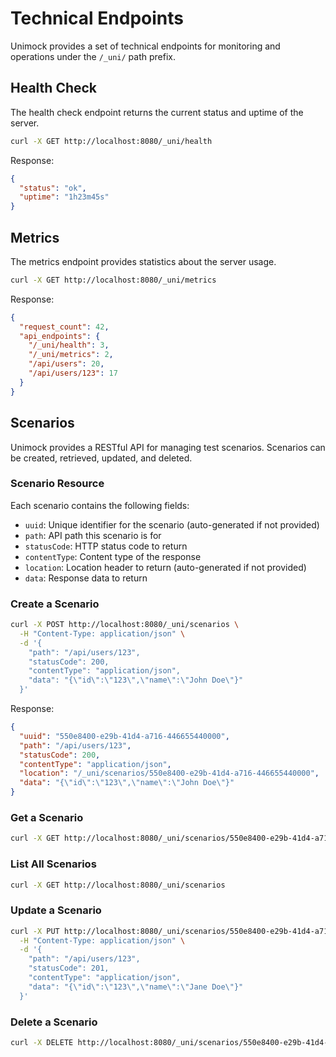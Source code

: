 # Technical Endpoints

Unimock provides a set of technical endpoints for monitoring and operations under the `/_uni/` path prefix.

## Health Check

The health check endpoint returns the current status and uptime of the server.

```bash
curl -X GET http://localhost:8080/_uni/health
```

Response:
```json
{
  "status": "ok",
  "uptime": "1h23m45s"
}
```

## Metrics

The metrics endpoint provides statistics about the server usage.

```bash
curl -X GET http://localhost:8080/_uni/metrics
```

Response:
```json
{
  "request_count": 42,
  "api_endpoints": {
    "/_uni/health": 3,
    "/_uni/metrics": 2,
    "/api/users": 20,
    "/api/users/123": 17
  }
}
```

## Scenarios

Unimock provides a RESTful API for managing test scenarios. Scenarios can be created, retrieved, updated, and deleted.

### Scenario Resource

Each scenario contains the following fields:

- `uuid`: Unique identifier for the scenario (auto-generated if not provided)
- `path`: API path this scenario is for
- `statusCode`: HTTP status code to return
- `contentType`: Content type of the response
- `location`: Location header to return (auto-generated if not provided)
- `data`: Response data to return

### Create a Scenario

```bash
curl -X POST http://localhost:8080/_uni/scenarios \
  -H "Content-Type: application/json" \
  -d '{
    "path": "/api/users/123",
    "statusCode": 200,
    "contentType": "application/json",
    "data": "{\"id\":\"123\",\"name\":\"John Doe\"}"
  }'
```

Response:
```json
{
  "uuid": "550e8400-e29b-41d4-a716-446655440000",
  "path": "/api/users/123",
  "statusCode": 200,
  "contentType": "application/json",
  "location": "/_uni/scenarios/550e8400-e29b-41d4-a716-446655440000",
  "data": "{\"id\":\"123\",\"name\":\"John Doe\"}"
}
```

### Get a Scenario

```bash
curl -X GET http://localhost:8080/_uni/scenarios/550e8400-e29b-41d4-a716-446655440000
```

### List All Scenarios

```bash
curl -X GET http://localhost:8080/_uni/scenarios
```

### Update a Scenario

```bash
curl -X PUT http://localhost:8080/_uni/scenarios/550e8400-e29b-41d4-a716-446655440000 \
  -H "Content-Type: application/json" \
  -d '{
    "path": "/api/users/123",
    "statusCode": 201,
    "contentType": "application/json",
    "data": "{\"id\":\"123\",\"name\":\"Jane Doe\"}"
  }'
```

### Delete a Scenario

```bash
curl -X DELETE http://localhost:8080/_uni/scenarios/550e8400-e29b-41d4-a716-446655440000
``` 
